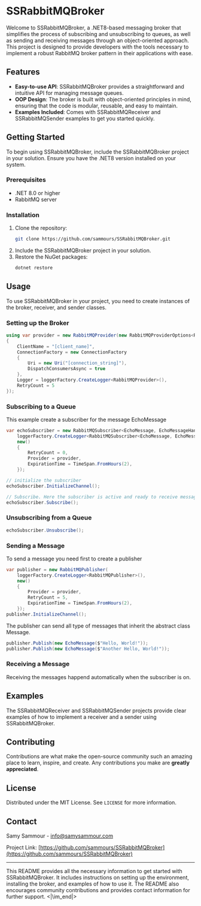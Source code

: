# SSRabbitMQBroker

Welcome to SSRabbitMQBroker, a .NET8-based messaging broker that simplifies the process of subscribing and unsubscribing to queues, as well as sending and receiving messages through an object-oriented approach. This project is designed to provide developers with the tools necessary to implement a robust RabbitMQ broker pattern in their applications with ease.

## Features

- **Easy-to-use API**: SSRabbitMQBroker provides a straightforward and intuitive API for managing message queues.
- **OOP Design**: The broker is built with object-oriented principles in mind, ensuring that the code is modular, reusable, and easy to maintain.
- **Examples Included**: Comes with SSRabbitMQReceiver and SSRabbitMQSender examples to get you started quickly.

## Getting Started

To begin using SSRabbitMQBroker, include the SSRabbitMQBroker project in your solution. Ensure you have the .NET8 version installed on your system.

### Prerequisites

- .NET 8.0 or higher
- RabbitMQ server

### Installation

1. Clone the repository:
   ```sh
   git clone https://github.com/sammours/SSRabbitMQBroker.git
   ```
2. Include the SSRabbitMQBroker project in your solution.
3. Restore the NuGet packages:
   ```sh
   dotnet restore
   ```

## Usage

To use SSRabbitMQBroker in your project, you need to create instances of the broker, receiver, and sender classes.

### Setting up the Broker

```csharp
using var provider = new RabbitMQProvider(new RabbitMQProviderOptions<RabbitMQProvider>
{
    ClientName = "[client_name]",
    ConnectionFactory = new ConnectionFactory
    {
        Uri = new Uri("[connection_string]"),
        DispatchConsumersAsync = true
    },
    Logger = loggerFactory.CreateLogger<RabbitMQProvider>(),
    RetryCount = 5
});
```

### Subscribing to a Queue

This example create a subscriber for the message EchoMessage
```csharp
var echoSubscriber = new RabbitMQSubscriber<EchoMessage, EchoMessageHandler>(
    loggerFactory.CreateLogger<RabbitMQSubscriber<EchoMessage, EchoMessageHandler>>(),
    new()
    {
        RetryCount = 0,
        Provider = provider,
        ExpirationTime = TimeSpan.FromHours(2),
    });

// initialize the subscriber 
echoSubscriber.InitializeChannel();

// Subscribe. Here the subscriber is active and ready to receive messages
echoSubscriber.Subscribe();
```

### Unsubscribing from a Queue

```csharp
echoSubscriber.Unsubscribe();
```

### Sending a Message

To send a message you need first to create a publisher
```csharp
var publisher = new RabbitMQPublisher(
    loggerFactory.CreateLogger<RabbitMQPublisher>(),
    new()
    {
        Provider = provider,
        RetryCount = 5,
        ExpirationTime = TimeSpan.FromHours(2),
    });
publisher.InitializeChannel();
```
The publisher can send all type of messages that inherit the abstract class Message.
```csharp
publisher.Publish(new EchoMessage($"Hello, World!"));
publisher.Publish(new EchoMessage($"Another Hello, World!"));
```

### Receiving a Message

Receiving the messages happend automatically when the subscriber is on.


## Examples

The SSRabbitMQReceiver and SSRabbitMQSender projects provide clear examples of how to implement a receiver and a sender using SSRabbitMQBroker.

## Contributing

Contributions are what make the open-source community such an amazing place to learn, inspire, and create. Any contributions you make are **greatly appreciated**.

## License

Distributed under the MIT License. See `LICENSE` for more information.

## Contact

Samy Sammour - info@samysammour.com

Project Link: [https://github.com/sammours/SSRabbitMQBroker](https://github.com/sammours/SSRabbitMQBroker)

---

This README provides all the necessary information to get started with SSRabbitMQBroker. It includes instructions on setting up the environment, installing the broker, and examples of how to use it. The README also encourages community contributions and provides contact information for further support. <|\im_end|>
